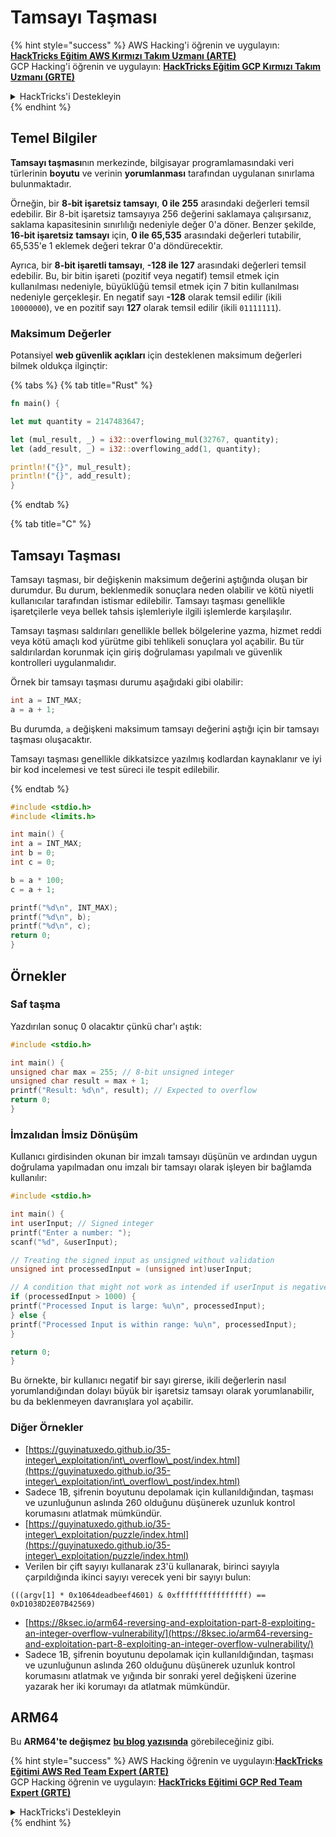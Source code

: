 # Tamsayı Taşması

{% hint style="success" %}
AWS Hacking'i öğrenin ve uygulayın:<img src="/.gitbook/assets/arte.png" alt="" data-size="line">[**HackTricks Eğitim AWS Kırmızı Takım Uzmanı (ARTE)**](https://training.hacktricks.xyz/courses/arte)<img src="/.gitbook/assets/arte.png" alt="" data-size="line">\
GCP Hacking'i öğrenin ve uygulayın: <img src="/.gitbook/assets/grte.png" alt="" data-size="line">[**HackTricks Eğitim GCP Kırmızı Takım Uzmanı (GRTE)**<img src="/.gitbook/assets/grte.png" alt="" data-size="line">](https://training.hacktricks.xyz/courses/grte)

<details>

<summary>HackTricks'i Destekleyin</summary>

* [**Abonelik planlarını**](https://github.com/sponsors/carlospolop) kontrol edin!
* 💬 [**Discord grubuna**](https://discord.gg/hRep4RUj7f) katılın veya [**telegram grubuna**](https://t.me/peass) katılın veya bizi **Twitter** 🐦 [**@hacktricks\_live**](https://twitter.com/hacktricks\_live)** takip edin.**
* **HackTricks** ve **HackTricks Cloud** github depolarına PR göndererek hacking püf noktalarını paylaşın.

</details>
{% endhint %}

## Temel Bilgiler

**Tamsayı taşması**nın merkezinde, bilgisayar programlamasındaki veri türlerinin **boyutu** ve verinin **yorumlanması** tarafından uygulanan sınırlama bulunmaktadır.

Örneğin, bir **8-bit işaretsiz tamsayı**, **0 ile 255** arasındaki değerleri temsil edebilir. Bir 8-bit işaretsiz tamsayıya 256 değerini saklamaya çalışırsanız, saklama kapasitesinin sınırlılığı nedeniyle değer 0'a döner. Benzer şekilde, **16-bit işaretsiz tamsayı** için, **0 ile 65,535** arasındaki değerleri tutabilir, 65,535'e 1 eklemek değeri tekrar 0'a döndürecektir.

Ayrıca, bir **8-bit işaretli tamsayı**, **-128 ile 127** arasındaki değerleri temsil edebilir. Bu, bir bitin işareti (pozitif veya negatif) temsil etmek için kullanılması nedeniyle, büyüklüğü temsil etmek için 7 bitin kullanılması nedeniyle gerçekleşir. En negatif sayı **-128** olarak temsil edilir (ikili `10000000`), ve en pozitif sayı **127** olarak temsil edilir (ikili `01111111`).

### Maksimum Değerler

Potansiyel **web güvenlik açıkları** için desteklenen maksimum değerleri bilmek oldukça ilginçtir:

{% tabs %}
{% tab title="Rust" %}
```rust
fn main() {

let mut quantity = 2147483647;

let (mul_result, _) = i32::overflowing_mul(32767, quantity);
let (add_result, _) = i32::overflowing_add(1, quantity);

println!("{}", mul_result);
println!("{}", add_result);
}
```
{% endtab %}

{% tab title="C" %}

## Tamsayı Taşması

Tamsayı taşması, bir değişkenin maksimum değerini aştığında oluşan bir durumdur. Bu durum, beklenmedik sonuçlara neden olabilir ve kötü niyetli kullanıcılar tarafından istismar edilebilir. Tamsayı taşması genellikle işaretçilerle veya bellek tahsis işlemleriyle ilgili işlemlerde karşılaşılır.

Tamsayı taşması saldırıları genellikle bellek bölgelerine yazma, hizmet reddi veya kötü amaçlı kod yürütme gibi tehlikeli sonuçlara yol açabilir. Bu tür saldırılardan korunmak için giriş doğrulaması yapılmalı ve güvenlik kontrolleri uygulanmalıdır.

Örnek bir tamsayı taşması durumu aşağıdaki gibi olabilir:

```c
int a = INT_MAX;
a = a + 1;
```

Bu durumda, `a` değişkeni maksimum tamsayı değerini aştığı için bir tamsayı taşması oluşacaktır.

Tamsayı taşması genellikle dikkatsizce yazılmış kodlardan kaynaklanır ve iyi bir kod incelemesi ve test süreci ile tespit edilebilir.

{% endtab %}
```c
#include <stdio.h>
#include <limits.h>

int main() {
int a = INT_MAX;
int b = 0;
int c = 0;

b = a * 100;
c = a + 1;

printf("%d\n", INT_MAX);
printf("%d\n", b);
printf("%d\n", c);
return 0;
}
```
## Örnekler

### Saf taşma

Yazdırılan sonuç 0 olacaktır çünkü char'ı aştık:
```c
#include <stdio.h>

int main() {
unsigned char max = 255; // 8-bit unsigned integer
unsigned char result = max + 1;
printf("Result: %d\n", result); // Expected to overflow
return 0;
}
```
### İmzalıdan İmsiz Dönüşüm

Kullanıcı girdisinden okunan bir imzalı tamsayı düşünün ve ardından uygun doğrulama yapılmadan onu imzalı bir tamsayı olarak işleyen bir bağlamda kullanılır:
```c
#include <stdio.h>

int main() {
int userInput; // Signed integer
printf("Enter a number: ");
scanf("%d", &userInput);

// Treating the signed input as unsigned without validation
unsigned int processedInput = (unsigned int)userInput;

// A condition that might not work as intended if userInput is negative
if (processedInput > 1000) {
printf("Processed Input is large: %u\n", processedInput);
} else {
printf("Processed Input is within range: %u\n", processedInput);
}

return 0;
}
```
Bu örnekte, bir kullanıcı negatif bir sayı girerse, ikili değerlerin nasıl yorumlandığından dolayı büyük bir işaretsiz tamsayı olarak yorumlanabilir, bu da beklenmeyen davranışlara yol açabilir.

### Diğer Örnekler

* [https://guyinatuxedo.github.io/35-integer\_exploitation/int\_overflow\_post/index.html](https://guyinatuxedo.github.io/35-integer\_exploitation/int\_overflow\_post/index.html)
* Sadece 1B, şifrenin boyutunu depolamak için kullanıldığından, taşması ve uzunluğunun aslında 260 olduğunu düşünerek uzunluk kontrol korumasını atlatmak mümkündür.
* [https://guyinatuxedo.github.io/35-integer\_exploitation/puzzle/index.html](https://guyinatuxedo.github.io/35-integer\_exploitation/puzzle/index.html)
* Verilen bir çift sayıyı kullanarak z3'ü kullanarak, birinci sayıyla çarpıldığında ikinci sayıyı verecek yeni bir sayıyı bulun:&#x20;

```
(((argv[1] * 0x1064deadbeef4601) & 0xffffffffffffffff) == 0xD1038D2E07B42569)
```
* [https://8ksec.io/arm64-reversing-and-exploitation-part-8-exploiting-an-integer-overflow-vulnerability/](https://8ksec.io/arm64-reversing-and-exploitation-part-8-exploiting-an-integer-overflow-vulnerability/)
* Sadece 1B, şifrenin boyutunu depolamak için kullanıldığından, taşması ve uzunluğunun aslında 260 olduğunu düşünerek uzunluk kontrol korumasını atlatmak ve yığında bir sonraki yerel değişkeni üzerine yazarak her iki korumayı da atlatmak mümkündür.

## ARM64

Bu **ARM64'te değişmez** [**bu blog yazısında**](https://8ksec.io/arm64-reversing-and-exploitation-part-8-exploiting-an-integer-overflow-vulnerability/) görebileceğiniz gibi.

{% hint style="success" %}
AWS Hacking öğrenin ve uygulayın:<img src="/.gitbook/assets/arte.png" alt="" data-size="line">[**HackTricks Eğitimi AWS Red Team Expert (ARTE)**](https://training.hacktricks.xyz/courses/arte)<img src="/.gitbook/assets/arte.png" alt="" data-size="line">\
GCP Hacking öğrenin ve uygulayın: <img src="/.gitbook/assets/grte.png" alt="" data-size="line">[**HackTricks Eğitimi GCP Red Team Expert (GRTE)**<img src="/.gitbook/assets/grte.png" alt="" data-size="line">](https://training.hacktricks.xyz/courses/grte)

<details>

<summary>HackTricks'i Destekleyin</summary>

* [**Abonelik planlarını**](https://github.com/sponsors/carlospolop) kontrol edin!
* 💬 [**Discord grubuna**](https://discord.gg/hRep4RUj7f) katılın veya [**telegram grubuna**](https://t.me/peass) katılın veya bizi Twitter'da takip edin 🐦 [**@hacktricks\_live**](https://twitter.com/hacktricks\_live)**.**
* Hacking püf noktalarını göndererek HackTricks ve HackTricks Cloud github depolarına PR göndererek paylaşın.

</details>
{% endhint %}
